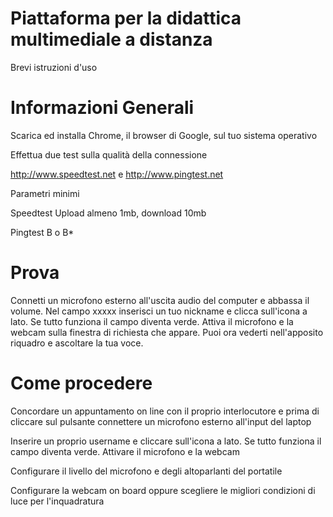 # Piattaforma per la didattica multimediale a distanza 

Brevi istruzioni d'uso


# Informazioni Generali

Scarica ed installa Chrome, il browser di Google, sul tuo sistema operativo

Effettua due test sulla qualità della connessione 

http://www.speedtest.net
e
http://www.pingtest.net 
 
Parametri minimi

Speedtest
Upload almeno 1mb, download 10mb
 
Pingtest
B o B*

# Prova

Connetti un microfono esterno all'uscita audio del computer e abbassa il volume.
Nel campo xxxxx inserisci un tuo nickname e clicca sull'icona a lato. Se tutto funziona il campo diventa verde. Attiva il microfono e la webcam sulla finestra di richiesta che appare. Puoi ora vederti nell'apposito riquadro e ascoltare la
tua voce. 

# Come procedere

Concordare un appuntamento on line con il proprio interlocutore
e prima di cliccare sul pulsante connettere un microfono esterno all'input del laptop

Inserire un proprio username e cliccare sull'icona a lato. Se tutto funziona il campo diventa verde. Attivare il microfono e la webcam

Configurare il livello del microfono e degli altoparlanti del portatile

Configurare la webcam on board oppure scegliere le migliori condizioni di luce per l'inquadratura


